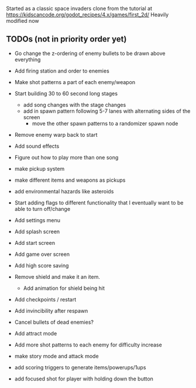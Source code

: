 Started as a classic space invaders clone from the tutorial  at https://kidscancode.org/godot_recipes/4.x/games/first_2d/
Heavily modified now

TODOs (not in priority order yet)
-----
- Go change the z-ordering of enemy bullets to be drawn above everything

- Add firing station and order to enemies
- Make shot patterns a part of each enemy/weapon
- Start building 30 to 60 second long stages
    - add song changes with the stage changes
    - add in spawn pattern following 5-7 lanes with alternating sides of the screen
        - move the other spawn patterns to a randomizer spawn node
- Remove enemy warp back to start
- Add sound effects
- Figure out how to play more than one song
- make pickup system
- make different items and weapons as pickups

- add environmental hazards like asteroids

- Start adding flags to different functionality that I eventually want to be able to turn off/change

- Add settings menu

- Add splash screen

- Add start screen

- Add game over screen

- Add high score saving

- Remove shield and make it an item. 
  - Add animation for shield being hit 
 
- Add checkpoints / restart

- Add invincibility after respawn

- Cancel bullets of dead enemies?

- Add attract mode

- Add more shot patterns to each enemy for difficulty increase

- make story mode and attack mode

- add scoring triggers to generate items/powerups/1ups

- add focused shot for player with holding down the button


